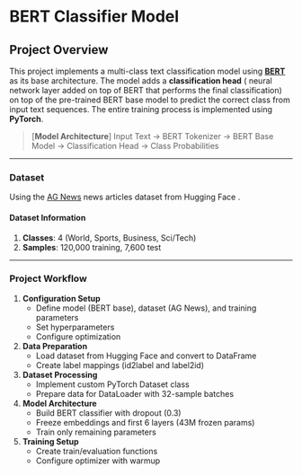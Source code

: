 # BERT Classifier Model 

## **Project Overview**
This project implements a multi-class text classification model using [**BERT**](https://huggingface.co/google-bert/bert-base-uncased)  as its base architecture. The model adds a **classification head**  ( neural network layer added on top of BERT that performs the final classification) on top of the pre-trained BERT base model to predict the correct class from input text sequences. The entire training process is implemented using **PyTorch**.

> [**Model Architecture**]
> Input Text → BERT Tokenizer → BERT Base Model → Classification Head → Class Probabilities

---
### **Dataset**
Using the [AG News](https://huggingface.co/datasets/fancyzhx/ag_news) news articles  dataset from Hugging Face . 
#### **Dataset Information**
1. **Classes**: 4 (World, Sports, Business, Sci/Tech)
2. **Samples**: 120,000 training, 7,600 test

---
### **Project Workflow**

1. **Configuration Setup**
    - Define model (BERT base), dataset (AG News), and training parameters
    - Set hyperparameters
    - Configure optimization
2. **Data Preparation**    
    - Load dataset from Hugging Face and convert to DataFrame
    - Create label mappings (id2label and label2id)
3. **Dataset Processing**
    - Implement custom PyTorch Dataset class
    - Prepare data for DataLoader with 32-sample batches
4. **Model Architecture**
    - Build BERT classifier with dropout (0.3)
    - Freeze embeddings and first 6 layers (43M frozen params)
    - Train only remaining parameters
5. **Training Setup**
    - Create train/evaluation functions
    - Configure optimizer with warmup
